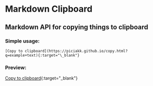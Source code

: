 # Markdown Clipboard
## Markdown API for copying things to clipboard

### Simple usage:
`[Copy to clipboard](https://piciakk.github.io/copy.html?q=example+text){:target="\_blank"}`
### Preview:
[Copy to clipboard](https://piciakk.github.io/copy.html?q=example+text){:target="\_blank"}
